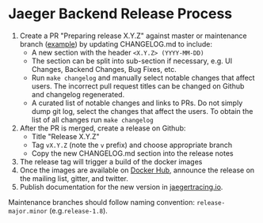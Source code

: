 # Jaeger Backend Release Process

1. Create a PR "Preparing release X.Y.Z" against master or maintenance branch ([example](https://github.com/jaegertracing/jaeger/pull/543/files)) by updating CHANGELOG.md to include:
    * A new section with the header `<X.Y.Z> (YYYY-MM-DD)`
    * The section can be split into sub-section if necessary, e.g. UI Changes, Backend Changes, Bug Fixes, etc.
    * Run `make changelog` and manually select notable changes that affect users. The incorrect pull request titles can be changed on Github and changelog regenerated.
    * A curated list of notable changes and links to PRs. Do not simply dump git log, select the changes that affect the users. To obtain the list of all changes run `make changelog`
2. After the PR is merged, create a release on Github:
    * Title "Release X.Y.Z" 
    * Tag `vX.Y.Z` (note the `v` prefix) and choose appropriate branch
    * Copy the new CHANGELOG.md section into the release notes
3. The release tag will trigger a build of the docker images
4. Once the images are available on [Docker Hub](https://hub.docker.com/r/jaegertracing/), announce the release on the mailing list, gitter, and twitter.
5. Publish documentation for the new version in [jaegertracing.io](https://github.com/jaegertracing/documentation).

Maintenance branches should follow naming convention: `release-major.minor` (e.g.`release-1.8`).
